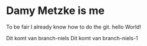 # Damy Metzke is me

To be fair I already know how to do the git.
hello World!

Dit komt van branch-niels
Dit komt van branch-niels-1